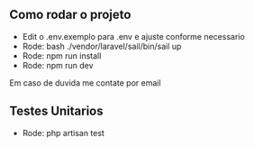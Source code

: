 ## Como rodar o projeto

-   Edit o .env.exemplo para .env e ajuste conforme necessario
-   Rode: bash ./vendor/laravel/sail/bin/sail up
-   Rode: npm run install
-   Rode: npm run dev

Em caso de duvida me contate por email

## Testes Unitarios

-   Rode: php artisan test
